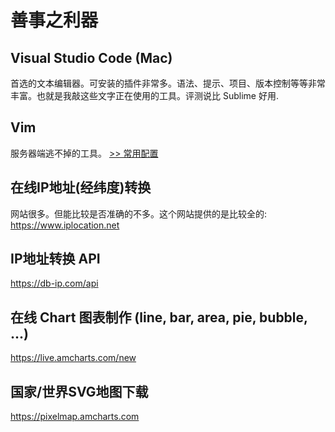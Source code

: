 # 善事之利器

## Visual Studio Code (Mac)
首选的文本编辑器。可安装的插件非常多。语法、提示、项目、版本控制等等非常丰富。也就是我敲这些文字正在使用的工具。评测说比 Sublime 好用.

## Vim
服务器端逃不掉的工具。
[>> 常用配置](tools/vim.md)

## 在线IP地址(经纬度)转换
网站很多。但能比较是否准确的不多。这个网站提供的是比较全的:
https://www.iplocation.net

## IP地址转换 API
https://db-ip.com/api

## 在线 Chart 图表制作 (line, bar, area, pie, bubble, ...)
https://live.amcharts.com/new

## 国家/世界SVG地图下载
https://pixelmap.amcharts.com

